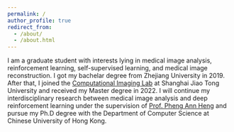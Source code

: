```yaml
---
permalink: /
author_profile: true
redirect_from: 
  - /about/
  - /about.html
---
```



I am a graduate student with interests lying in medical image analysis, reinforcement learning, self-supervised learning, and medical image reconstruction. I got my bachelar degree from Zhejiang University in 2019. After that, I joined the [Computational Imaging Lab](https://www.ji.sjtu.edu.cn/research/laboratories/laboratory-detail/523/) at Shanghai Jiao Tong University and received my Master degree in 2022. I will continue my interdisciplinary research between medical image analysis and deep reinforcement learning under the supervision of [Prof. Pheng Ann Heng](http://www.cse.cuhk.edu.hk/~pheng/)  and pursue my Ph.D degree with the Department of Computer Science at Chinese University of Hong Kong.

